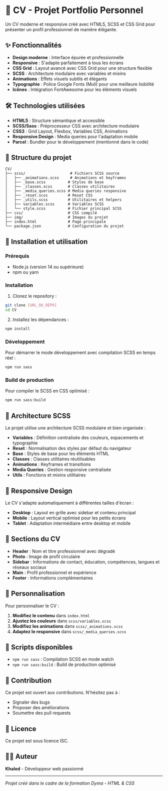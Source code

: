 # 📄 CV - Projet Portfolio Personnel

Un CV moderne et responsive créé avec HTML5, SCSS et CSS Grid pour présenter un profil professionnel de manière élégante.

## ✨ Fonctionnalités

- **Design moderne** : Interface épurée et professionnelle
- **Responsive** : S'adapte parfaitement à tous les écrans
- **CSS Grid** : Layout avancé avec CSS Grid pour une structure flexible
- **SCSS** : Architecture modulaire avec variables et mixins
- **Animations** : Effets visuels subtils et élégants
- **Typographie** : Police Google Fonts (Muli) pour une meilleure lisibilité
- **Icônes** : Intégration FontAwesome pour les éléments visuels

## 🛠️ Technologies utilisées

- **HTML5** : Structure sémantique et accessible
- **SCSS/Sass** : Préprocesseur CSS avec architecture modulaire
- **CSS3** : Grid Layout, Flexbox, Variables CSS, Animations
- **Responsive Design** : Media queries pour l'adaptation mobile
- **Parcel** : Bundler pour le développement (mentionné dans le code)

## 📁 Structure du projet

```
CV/
├── scss/                    # Fichiers SCSS source
│   ├── _animations.scss     # Animations et keyframes
│   ├── _base.scss          # Styles de base
│   ├── _classes.scss       # Classes utilitaires
│   ├── _media_queries.scss # Media queries responsive
│   ├── _reset.scss         # Reset CSS
│   ├── _utils.scss         # Utilitaires et helpers
│   ├── variables.scss      # Variables SCSS
│   └── style.scss          # Fichier principal SCSS
├── css/                    # CSS compilé
├── img/                    # Images du projet
├── index.html              # Page principale
└── package.json            # Configuration du projet
```

## 🚀 Installation et utilisation

### Prérequis
- Node.js (version 14 ou supérieure)
- npm ou yarn

### Installation
1. Clonez le repository :
```bash
git clone [URL_DU_REPO]
cd CV
```

2. Installez les dépendances :
```bash
npm install
```

### Développement
Pour démarrer le mode développement avec compilation SCSS en temps réel :
```bash
npm run sass
```

### Build de production
Pour compiler le SCSS en CSS optimisé :
```bash
npm run sass:build
```

## 🎨 Architecture SCSS

Le projet utilise une architecture SCSS modulaire et bien organisée :

- **Variables** : Définition centralisée des couleurs, espacements et typographie
- **Reset** : Normalisation des styles par défaut du navigateur
- **Base** : Styles de base pour les éléments HTML
- **Classes** : Classes utilitaires réutilisables
- **Animations** : Keyframes et transitions
- **Media Queries** : Gestion responsive centralisée
- **Utils** : Fonctions et mixins utilitaires

## 📱 Responsive Design

Le CV s'adapte automatiquement à différentes tailles d'écran :
- **Desktop** : Layout en grille avec sidebar et contenu principal
- **Mobile** : Layout vertical optimisé pour les petits écrans
- **Tablet** : Adaptation intermédiaire entre desktop et mobile

## 🎯 Sections du CV

- **Header** : Nom et titre professionnel avec dégradé
- **Photo** : Image de profil circulaire
- **Sidebar** : Informations de contact, éducation, compétences, langues et réseaux sociaux
- **Main** : Profil professionnel et expérience
- **Footer** : Informations complémentaires

## 🔧 Personnalisation

Pour personnaliser le CV :

1. **Modifiez le contenu** dans `index.html`
2. **Ajustez les couleurs** dans `scss/variables.scss`
3. **Modifiez les animations** dans `scss/_animations.scss`
4. **Adaptez le responsive** dans `scss/_media_queries.scss`

## 📝 Scripts disponibles

- `npm run sass` : Compilation SCSS en mode watch
- `npm run sass:build` : Build de production optimisé

## 🤝 Contribution

Ce projet est ouvert aux contributions. N'hésitez pas à :
- Signaler des bugs
- Proposer des améliorations
- Soumettre des pull requests

## 📄 Licence

Ce projet est sous licence ISC.

## 👨‍💻 Auteur

**Khaled** - Développeur web passionné

---

*Projet créé dans le cadre de la formation Dyma - HTML & CSS*
